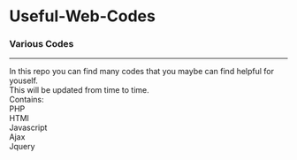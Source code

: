# Useful-Web-Codes
### Various Codes
------------------
In this repo you can find many codes that you maybe can find helpful for youself. <br>
This will be updated from time to time. <br>
Contains: <br>
PHP <br>
HTMl <br>
Javascript <br>
Ajax <br>
Jquery <br>
